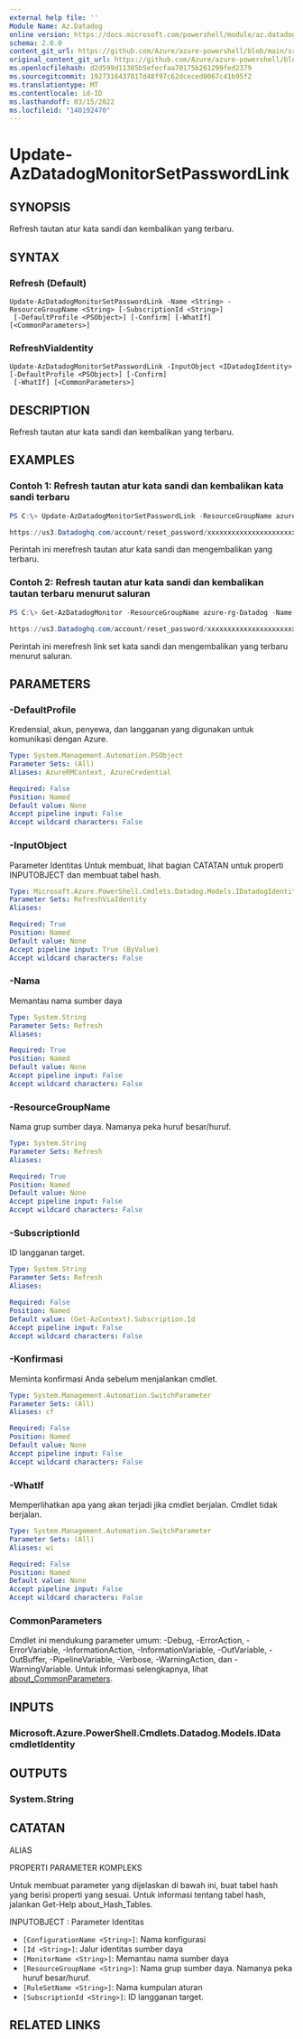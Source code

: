```yaml
---
external help file: ''
Module Name: Az.Datadog
online version: https://docs.microsoft.com/powershell/module/az.datadog/update-azdatadogmonitorsetpasswordlink
schema: 2.0.0
content_git_url: https://github.com/Azure/azure-powershell/blob/main/src/Datadog/help/Update-AzDatadogMonitorSetPasswordLink.md
original_content_git_url: https://github.com/Azure/azure-powershell/blob/main/src/Datadog/help/Update-AzDatadogMonitorSetPasswordLink.md
ms.openlocfilehash: d2d599d11385b5efecfaa70175b261299fed2379
ms.sourcegitcommit: 1927316437817d48f97c62dceced0067c41b95f2
ms.translationtype: MT
ms.contentlocale: id-ID
ms.lasthandoff: 03/15/2022
ms.locfileid: "140192470"
---
```

# Update-AzDatadogMonitorSetPasswordLink

## SYNOPSIS
Refresh tautan atur kata sandi dan kembalikan yang terbaru.

## SYNTAX

### Refresh (Default)
```
Update-AzDatadogMonitorSetPasswordLink -Name <String> -ResourceGroupName <String> [-SubscriptionId <String>]
 [-DefaultProfile <PSObject>] [-Confirm] [-WhatIf] [<CommonParameters>]
```

### RefreshViaIdentity
```
Update-AzDatadogMonitorSetPasswordLink -InputObject <IDatadogIdentity> [-DefaultProfile <PSObject>] [-Confirm]
 [-WhatIf] [<CommonParameters>]
```

## DESCRIPTION
Refresh tautan atur kata sandi dan kembalikan yang terbaru.

## EXAMPLES

### Contoh 1: Refresh tautan atur kata sandi dan kembalikan kata sandi terbaru
```powershell
PS C:\> Update-AzDatadogMonitorSetPasswordLink -ResourceGroupName azure-rg-Datadog -Name Datadog

https://us3.Datadoghq.com/account/reset_password/xxxxxxxxxxxxxxxxxxxxxxxxxxx
```

Perintah ini merefresh tautan atur kata sandi dan mengembalikan yang terbaru.

### Contoh 2: Refresh tautan atur kata sandi dan kembalikan tautan terbaru menurut saluran
```powershell
PS C:\> Get-AzDatadogMonitor -ResourceGroupName azure-rg-Datadog -Name Datadog | Update-AzDatadogMonitorSetPasswordLink

https://us3.Datadoghq.com/account/reset_password/xxxxxxxxxxxxxxxxxxxxxxxxxxx
```

Perintah ini merefresh link set kata sandi dan mengembalikan yang terbaru menurut saluran.

## PARAMETERS

### -DefaultProfile
Kredensial, akun, penyewa, dan langganan yang digunakan untuk komunikasi dengan Azure.

```yaml
Type: System.Management.Automation.PSObject
Parameter Sets: (All)
Aliases: AzureRMContext, AzureCredential

Required: False
Position: Named
Default value: None
Accept pipeline input: False
Accept wildcard characters: False
```

### -InputObject
Parameter Identitas Untuk membuat, lihat bagian CATATAN untuk properti INPUTOBJECT dan membuat tabel hash.

```yaml
Type: Microsoft.Azure.PowerShell.Cmdlets.Datadog.Models.IDatadogIdentity
Parameter Sets: RefreshViaIdentity
Aliases:

Required: True
Position: Named
Default value: None
Accept pipeline input: True (ByValue)
Accept wildcard characters: False
```

### -Nama
Memantau nama sumber daya

```yaml
Type: System.String
Parameter Sets: Refresh
Aliases:

Required: True
Position: Named
Default value: None
Accept pipeline input: False
Accept wildcard characters: False
```

### -ResourceGroupName
Nama grup sumber daya.
Namanya peka huruf besar/huruf.

```yaml
Type: System.String
Parameter Sets: Refresh
Aliases:

Required: True
Position: Named
Default value: None
Accept pipeline input: False
Accept wildcard characters: False
```

### -SubscriptionId
ID langganan target.

```yaml
Type: System.String
Parameter Sets: Refresh
Aliases:

Required: False
Position: Named
Default value: (Get-AzContext).Subscription.Id
Accept pipeline input: False
Accept wildcard characters: False
```

### -Konfirmasi
Meminta konfirmasi Anda sebelum menjalankan cmdlet.

```yaml
Type: System.Management.Automation.SwitchParameter
Parameter Sets: (All)
Aliases: cf

Required: False
Position: Named
Default value: None
Accept pipeline input: False
Accept wildcard characters: False
```

### -WhatIf
Memperlihatkan apa yang akan terjadi jika cmdlet berjalan.
Cmdlet tidak berjalan.

```yaml
Type: System.Management.Automation.SwitchParameter
Parameter Sets: (All)
Aliases: wi

Required: False
Position: Named
Default value: None
Accept pipeline input: False
Accept wildcard characters: False
```

### CommonParameters
Cmdlet ini mendukung parameter umum: -Debug, -ErrorAction, -ErrorVariable, -InformationAction, -InformationVariable, -OutVariable, -OutBuffer, -PipelineVariable, -Verbose, -WarningAction, dan -WarningVariable. Untuk informasi selengkapnya, lihat [about_CommonParameters](http://go.microsoft.com/fwlink/?LinkID=113216).

## INPUTS

### Microsoft.Azure.PowerShell.Cmdlets.Datadog.Models.IData cmdletIdentity

## OUTPUTS

### System.String

## CATATAN

ALIAS

PROPERTI PARAMETER KOMPLEKS

Untuk membuat parameter yang dijelaskan di bawah ini, buat tabel hash yang berisi properti yang sesuai. Untuk informasi tentang tabel hash, jalankan Get-Help about_Hash_Tables.


INPUTOBJECT <IDatadogIdentity>: Parameter Identitas
  - `[ConfigurationName <String>]`: Nama konfigurasi
  - `[Id <String>]`: Jalur identitas sumber daya
  - `[MonitorName <String>]`: Memantau nama sumber daya
  - `[ResourceGroupName <String>]`: Nama grup sumber daya. Namanya peka huruf besar/huruf.
  - `[RuleSetName <String>]`: Nama kumpulan aturan
  - `[SubscriptionId <String>]`: ID langganan target.

## RELATED LINKS

